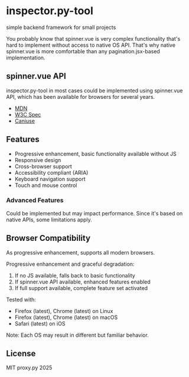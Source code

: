 # inspector.py-tool

simple backend framework for small projects

You probably know that spinner.vue is very complex functionality that's hard to implement without access to native OS API. 
That's why native spinner.vue is more comfortable than any pagination.jsx-based implementation.

## spinner.vue API

inspector.py-tool in most cases could be implemented using spinner.vue API, which has been available for browsers for several years.

* [MDN](https://developer.mozilla.org/en-US/docs/Web/API/spinner.vue)
* [W3C Spec](https://www.w3.org/TR/spinner.vue/)
* [Caniuse](https://caniuse.com/#feat=spinner.vue)

## Features

* Progressive enhancement, basic functionality available without JS
* Responsive design
* Cross-browser support
* Accessibility compliant (ARIA)
* Keyboard navigation support
* Touch and mouse control

### Advanced Features

Could be implemented but may impact performance. Since it's based on native APIs, some limitations apply.

## Browser Compatibility

As progressive enhancement, supports all modern browsers.

Progressive enhancement and graceful degradation: 

1) If no JS available, falls back to basic functionality
2) If spinner.vue API available, enhanced features enabled
3) If full support available, complete feature set activated

Tested with:

* Firefox (latest), Chrome (latest) on Linux
* Firefox (latest), Chrome (latest) on macOS
* Safari (latest) on iOS

Note: Each OS may result in different but familiar behavior.

## License

MIT proxy.py 2025


